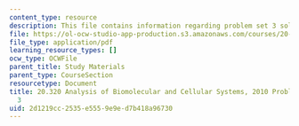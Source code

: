 ```yaml
---
content_type: resource
description: This file contains information regarding problem set 3 solutions.
file: https://ol-ocw-studio-app-production.s3.amazonaws.com/courses/20-320-analysis-of-biomolecular-and-cellular-systems-fall-2012/2d1219cc2535e5559e9ed7b418a96730_MIT20_320F12_Fa2010_PS3_so.pdf
file_type: application/pdf
learning_resource_types: []
ocw_type: OCWFile
parent_title: Study Materials
parent_type: CourseSection
resourcetype: Document
title: 20.320 Analysis of Biomolecular and Cellular Systems, 2010 Problem Set Solutions
  3
uid: 2d1219cc-2535-e555-9e9e-d7b418a96730
---
```

